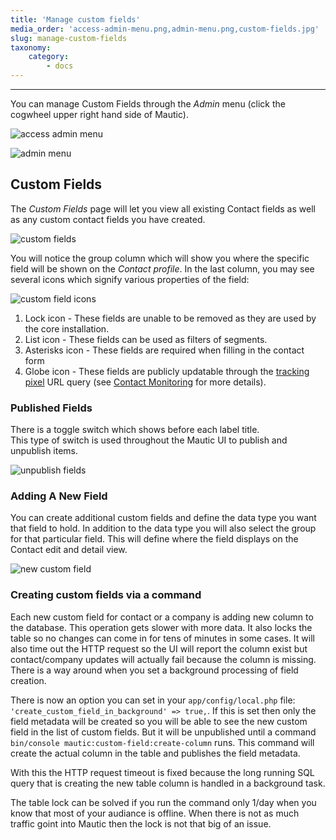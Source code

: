 ```yaml
---
title: 'Manage custom fields'
media_order: 'access-admin-menu.png,admin-menu.png,custom-fields.jpg'
slug: manage-custom-fields
taxonomy:
    category:
        - docs
---
```


---
You can manage Custom Fields through the _Admin_ menu (click the cogwheel upper right hand side of Mautic).

![access admin menu](access-admin-menu.png)

![admin menu](admin-menu.png)

## Custom Fields

The _Custom Fields_ page will let you view all existing Contact fields as well as any custom contact fields you have created.

![custom fields](custom-fields.jpg)

You will notice the group column which will show you where the specific field will be shown on the _Contact profile_. In the last column, you may see several icons which signify various properties of the field:

![custom field icons](custom-field-icons.png)

1. Lock icon - These fields are unable to be removed as they are used by the core installation.
2. List icon - These fields can be used as filters of segments.
3. Asterisks icon - These fields are required when filling in the contact form
4. Globe icon - These fields are publicly updatable through the [tracking pixel][variables] URL query (see [Contact Monitoring][contact monitoring] for more details).

### Published Fields

There is a toggle switch which shows before each label title.\
This type of switch is used throughout the Mautic UI to publish and unpublish items.

![unpublish fields](unpublish-fields.gif)

### Adding A New Field

You can create additional custom fields and define the data type you want that field to hold. In addition to the data type you will also select the group for that particular field. This will define where the field displays on the Contact edit and detail view.

![new custom field](new-custom-field.jpg)

[contact monitoring]: </contacts/manage-contacts/contact-monitoring>
[variables]: </setup/variables>

### Creating custom fields via a command

Each new custom field for contact or a company is adding new column to the database. This operation gets slower with more data. It also locks the table so no changes can come in for tens of minutes in some cases. It will also time out the HTTP request so the UI will report the column exist but contact/company updates will actually fail because the column is missing. There is a way around when you set a background processing of field creation. 

There is now an option you can set in your `app/config/local.php` file: `'create_custom_field_in_background' => true,`. If this is set then only the field metadata will be created so you will be able to see the new custom field in the list of custom fields. But it will be unpublished until a command `bin/console mautic:custom-field:create-column` runs. This command will create the actual column in the table and publishes the field metadata.

With this the HTTP request timeout is fixed because the long running SQL query that is creating the new table column is handled in a background task.

The table lock can be solved if you run the command only 1/day when you know that most of your audiance is offline. When there is not as much traffic goint into Mautic then the lock is not that big of an issue.
